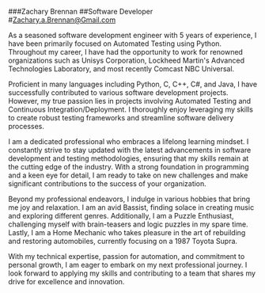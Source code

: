 ###Zachary Brennan
##Software Developer
#Zachary.a.Brennan@Gmail.com

As a seasoned software development engineer with 5 years of experience, I have been primarily focused on Automated Testing using Python. Throughout my career, I have had the opportunity to work for renowned organizations such as Unisys Corporation, Lockheed Martin's Advanced Technologies Laboratory, and most recently Comcast NBC Universal.

Proficient in many languages including Python, C, C++, C#, and Java, I have successfully contributed to various software development projects. However, my true passion lies in projects involving Automated Testing and Continuous Integration/Deployment. I thoroughly enjoy leveraging my skills to create robust testing frameworks and streamline software delivery processes.

I am a dedicated professional who embraces a lifelong learning mindset. I constantly strive to stay updated with the latest advancements in software development and testing methodologies, ensuring that my skills remain at the cutting edge of the industry. With a strong foundation in programming and a keen eye for detail, I am ready to take on new challenges and make significant contributions to the success of your organization.

Beyond my professional endeavors, I indulge in various hobbies that bring me joy and relaxation. I am an avid Bassist, finding solace in creating music and exploring different genres. Additionally, I am a Puzzle Enthusiast, challenging myself with brain-teasers and logic puzzles in my spare time. Lastly, I am a Home Mechanic who takes pleasure in the art of rebuilding and restoring automobiles, currently focusing on a 1987 Toyota Supra.

With my technical expertise, passion for automation, and commitment to personal growth, I am eager to embark on my next professional journey. I look forward to applying my skills and contributing to a team that shares my drive for excellence and innovation.

<!--
**zachbrennan/zachbrennan** is a ✨ _special_ ✨ repository because its `README.md` (this file) appears on your GitHub profile.

Here are some ideas to get you started:

- 🔭 I’m currently working on ...
- 🌱 I’m currently learning ...
- 👯 I’m looking to collaborate on ...
- 🤔 I’m looking for help with ...
- 💬 Ask me about ...
- 📫 How to reach me: ...
- 😄 Pronouns: ...
- ⚡ Fun fact: ...
-->
